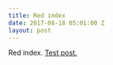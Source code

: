 ```yaml
---
title: Red index
date: 2017-08-18 05:01:00 Z
layout: post
---
```


Red index.
[Test post.](test-red-post)